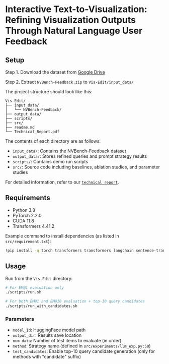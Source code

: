 # Interactive Text-to-Visualization: Refining Visualization Outputs Through Natural Language User Feedback

## Setup

Step 1. Download the dataset from [Google Drive](https://drive.google.com/drive/folders/1yXnZR0BnGXHOYU9aVtXMtXz0heUBfZBz?usp=sharing)

Step 2. Extract `NVBench-Feedback.zip` to `Vis-Edit/input_data/`

The project structure should look like this:
```
Vis-Edit/
├── input_data/
│   └── NVBench-Feedback/
├── output_data/
├── scripts/
├── src/
├── readme.md
└── Technical_Report.pdf
```

The contents of each directory are as follows:
- `input_data/`: Contains the NVBench-Feedback dataset
- `output_data/`: Stores refined queries and prompt strategy results
- `scripts/`: Contains demo run scripts
- `src/`: Source code including baselines, ablation studies, and parameter studies

For detailed information, refer to our [`technical report`](./Technical_Report.pdf).

## Requirements

- Python 3.8
- PyTorch 2.2.0
- CUDA 11.8
- Transformers 4.41.2

Example command to install dependencies (as listed in `src/requirement.txt`):
```bash
!pip install -q torch transformers transformers langchain sentence-transformers tqdm pandas datasets langchain-community
```

## Usage

Run from the `Vis-Edit` directory:

```bash
# For EM@1 evaluation only
./scripts/run.sh

# For both EM@1 and EM@10 evaluation + top-10 query candidates
./scripts/run_with_candidates.sh
```

### Parameters

- `model_id`: HuggingFace model path
- `output_dir`: Results save location
- `num_data`: Number of test items to evaluate (in order)
- `method`: Strategy name (defined in `src/experiments/llm_exp.py:50`)
- `test_candidates`: Enable top-10 query candidate generation (only for methods with "candidate" suffix)



